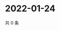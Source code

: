 # 2022-01-24

共 0 条

<!-- BEGIN WEIBO -->
<!-- 最后更新时间 Mon Jan 24 2022 22:10:41 GMT+0800 (China Standard Time) -->

<!-- END WEIBO -->
